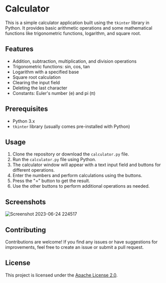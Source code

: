 # Calculator
This is a simple calculator application built using the `tkinter` library in Python. It provides basic arithmetic operations and some mathematical functions like trigonometric functions, logarithm, and square root.

## Features

- Addition, subtraction, multiplication, and division operations
- Trigonometric functions: sin, cos, tan
- Logarithm with a specified base
- Square root calculation
- Clearing the input field
- Deleting the last character
- Constants: Euler's number (e) and pi (π)

## Prerequisites

- Python 3.x
- `tkinter` library (usually comes pre-installed with Python)

## Usage

1. Clone the repository or download the `calculator.py` file.
2. Run the `calculator.py` file using Python.
3. The calculator window will appear with a text input field and buttons for different operations.
4. Enter the numbers and perform calculations using the buttons.
5. Press the "=" button to get the result.
6. Use the other buttons to perform additional operations as needed.

## Screenshots
![Screenshot 2023-06-24 224517](https://github.com/Ni30shkumar/Gui_Scientific_calculator/assets/132122071/89b1fd6a-60cd-4d89-b205-6a4a08c60425)



## Contributing

Contributions are welcome! If you find any issues or have suggestions for improvements, feel free to create an issue or submit a pull request.

## License

This project is licensed under the [Apache License 2.0](LICENSE).
